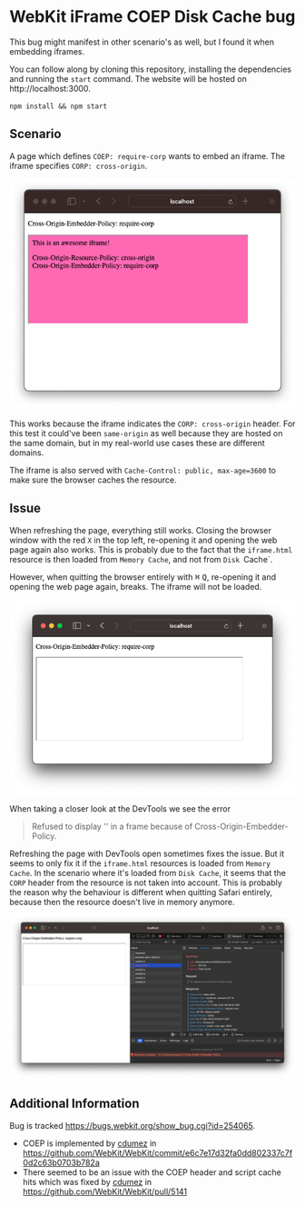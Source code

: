 # WebKit iFrame COEP Disk Cache bug

This bug might manifest in other scenario's as well, but I found it when embedding iframes.

You can follow along by cloning this repository, installing the dependencies and running the `start` command. The website will be hosted on http://localhost:3000.

```
npm install && npm start
```

## Scenario

A page which defines `COEP: require-corp` wants to embed an iframe. The iframe specifies `CORP: cross-origin`.

![Screenshot showing the embedded iframe](./media/screen1.png)

This works because the iframe indicates the `CORP: cross-origin` header. For this test it could've been `same-origin` as well because they are hosted on the same domain, but in my real-world use cases these are different domains.

The iframe is also served with `Cache-Control: public, max-age=3600` to make sure the browser caches the resource.

## Issue

When refreshing the page, everything still works. Closing the browser window with the red `X` in the top left, re-opening it and opening the web page again also works. This is probably due to the fact that the `iframe.html` resource is then loaded from `Memory Cache`, and not from `Disk `Cache`.

However, when quitting the browser entirely with <kbd>⌘</kbd> <kbd>Q</kbd>, re-opening it and opening the web page again, breaks. The iframe will not be loaded.

![Screenshot showing the blank embedded iframe](./media/screen2.png)

When taking a closer look at the DevTools we see the error

> Refused to display '' in a frame because of Cross-Origin-Embedder-Policy.

Refreshing the page with DevTools open sometimes fixes the issue. But it seems to only fix it if the `iframe.html` resources is loaded from `Memory Cache`. In the scenario where it's loaded from `Disk Cache`, it seems that the `CORP` header from the resource is not taken into account. This is probably the reason why the behaviour is different when quitting Safari entirely, because then the resource doesn't live in memory anymore.

![Screenshot showing resource loaded from disk cache](./media/screen3.png) 

## Additional Information

Bug is tracked https://bugs.webkit.org/show_bug.cgi?id=254065.

- COEP is implemented by [cdumez](https://github.com/cdumez) in https://github.com/WebKit/WebKit/commit/e6c7e17d32fa0dd802337c7f0d2c63b0703b782a
- There seemed to be an issue with the COEP header and script cache hits which was fixed by [cdumez](https://github.com/cdumez) in https://github.com/WebKit/WebKit/pull/5141
